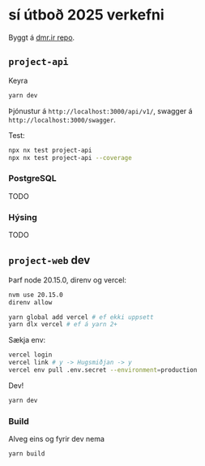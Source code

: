 # sí útboð 2025 verkefni

Byggt á [dmr.ir repo](https://github.com/DMR-is/dmr.is).

## `project-api`

Keyra

```bash
yarn dev
```

Þjónustur á `http://localhost:3000/api/v1/`, swagger á `http://localhost:3000/swagger`.

Test:

```bash
npx nx test project-api
npx nx test project-api --coverage
```

### PostgreSQL

TODO

### Hýsing

TODO

## `project-web` dev

Þarf node 20.15.0, direnv og vercel:

```bash
nvm use 20.15.0
direnv allow

yarn global add vercel # ef ekki uppsett
yarn dlx vercel # ef á yarn 2+
```

Sækja env:

```bash
vercel login
vercel link # y -> Hugsmiðjan -> y
vercel env pull .env.secret --environment=production
```

Dev!

```bash
yarn dev
```

### Build

Alveg eins og fyrir dev nema

```bash
yarn build
```
